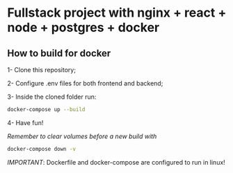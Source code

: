 # Fullstack project with nginx + react + node + postgres + docker

## How to build for docker

1- Clone this repository;

2- Configure .env files for both frontend and backend;

3- Inside the cloned folder run:
```bash
docker-compose up --build
```

4- Have fun!

*Remember to clear volumes before a new build with*
```bash
docker-compose down -v
```

*IMPORTANT*: Dockerfile and docker-compose are configured to run in linux!
